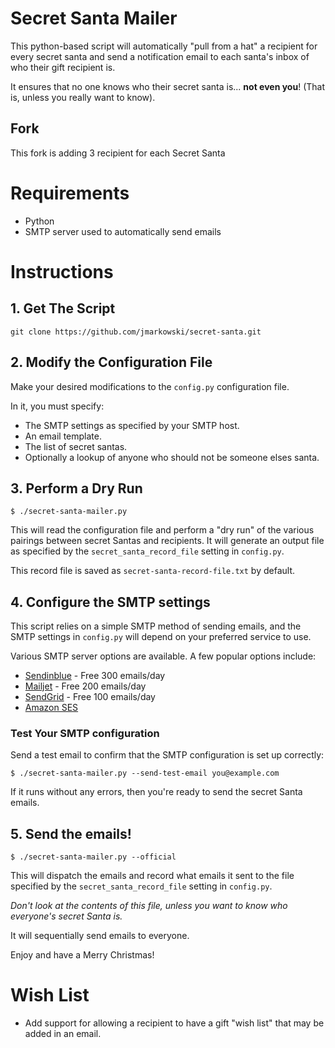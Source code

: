 # Secret Santa Mailer

This python-based script will automatically "pull from a hat" a recipient for
every secret santa and send a notification email to each santa's inbox
of who their gift recipient is.

It ensures that no one knows who their secret santa is... **not even you**! (That
is, unless you really want to know).

## Fork
This fork is adding 3 recipient for each Secret Santa

# Requirements

*  Python
*  SMTP server used to automatically send emails


# Instructions

## 1. Get The Script

```
git clone https://github.com/jmarkowski/secret-santa.git
```

## 2. Modify the Configuration File

Make your desired modifications to the `config.py` configuration file.

In it, you must specify:

*  The SMTP settings as specified by your SMTP host.
*  An email template.
*  The list of secret santas.
*  Optionally a lookup of anyone who should not be someone elses santa.


## 3. Perform a Dry Run

```
$ ./secret-santa-mailer.py
```

This will read the configuration file and perform a "dry run" of the various
pairings between secret Santas and recipients. It will generate an output file
as specified by the `secret_santa_record_file` setting in `config.py`.

This record file is saved as `secret-santa-record-file.txt` by default.


## 4. Configure the SMTP settings

This script relies on a simple SMTP method of sending emails, and the SMTP
settings in `config.py` will depend on your preferred service to use.

Various SMTP server options are available. A few popular options include:

* [Sendinblue](https://www.sendinblue.com/) - Free 300 emails/day
* [Mailjet](https://www.mailjet.com/) - Free 200 emails/day
* [SendGrid](https://sendgrid.com) - Free 100 emails/day
* [Amazon SES](https://aws.amazon.com/ses/)


### Test Your SMTP configuration

Send a test email to confirm that the SMTP configuration is set up correctly:

```
$ ./secret-santa-mailer.py --send-test-email you@example.com
```

If it runs without any errors, then you're ready to send the secret Santa
emails.


## 5. Send the emails!

```
$ ./secret-santa-mailer.py --official
```

This will dispatch the emails and record what emails it sent to the file
specified by the `secret_santa_record_file` setting in `config.py`.

*Don't look at the contents of this file, unless you want to know who everyone's
secret Santa is.*

It will sequentially send emails to everyone.

Enjoy and have a Merry Christmas!


# Wish List

*  Add support for allowing a recipient to have a gift "wish list" that may be
   added in an email.
